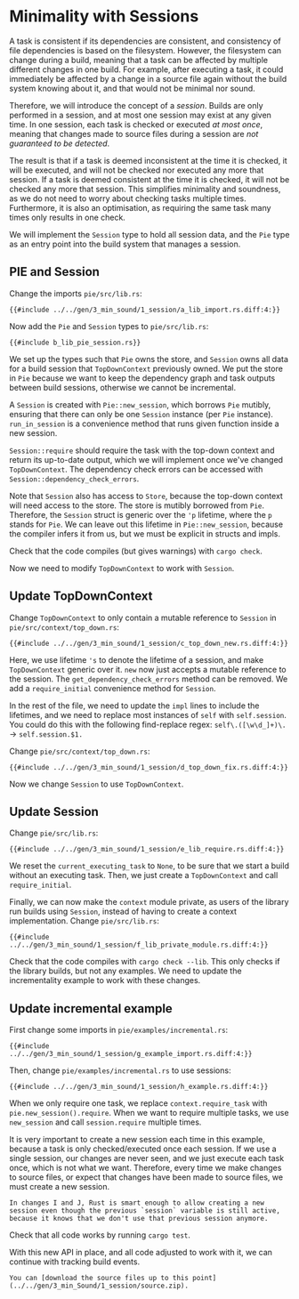 # Minimality with Sessions

A task is consistent if its dependencies are consistent, and consistency of file dependencies is based on the filesystem.
However, the filesystem can change during a build, meaning that a task can be affected by multiple different changes in one build.
For example, after executing a task, it could immediately be affected by a change in a source file again without the build system knowing about it, and that would not be minimal nor sound.

Therefore, we will introduce the concept of a *session*.
Builds are only performed in a session, and at most one session may exist at any given time.
In one session, each task is checked or executed *at most once*, meaning that changes made to source files during a session are *not guaranteed to be detected*.

The result is that if a task is deemed inconsistent at the time it is checked, it will be executed, and will not be checked nor executed any more that session.
If a task is deemed consistent at the time it is checked, it will not be checked any more that session.
This simplifies minimality and soundness, as we do not need to worry about checking tasks multiple times.
Furthermore, it is also an optimisation, as requiring the same task many times only results in one check.

We will implement the `Session` type to hold all session data, and the `Pie` type as an entry point into the build system that manages a session.

## PIE and Session

Change the imports `pie/src/lib.rs`: 

```rust,customdiff,
{{#include ../../gen/3_min_sound/1_session/a_lib_import.rs.diff:4:}}
```

Now add the `Pie` and `Session` types to `pie/src/lib.rs`:

```rust,
{{#include b_lib_pie_session.rs}}
```

We set up the types such that `Pie` owns the store, and `Session` owns all data for a build session that `TopDownContext` previously owned.
We put the store in `Pie` because we want to keep the dependency graph and task outputs between build sessions, otherwise we cannot be incremental.

A `Session` is created with `Pie::new_session`, which borrows `Pie` mutibly, ensuring that there can only be one `Session` instance (per `Pie` instance).
`run_in_session` is a convenience method that runs given function inside a new session.

`Session::require` should require the task with the top-down context and return its up-to-date output, which we will implement once we've changed `TopDownContext`.
The dependency check errors can be accessed with `Session::dependency_check_errors`.

Note that `Session` also has access to `Store`, because the top-down context will need access to the store.
The store is mutibly borrowed from `Pie`.
Therefore, the `Session` struct is generic over the `'p` lifetime, where the `p` stands for `Pie`.
We can leave out this lifetime in `Pie::new_session`, because the compiler infers it from us, but we must be explicit in structs and impls.

Check that the code compiles (but gives warnings) with `cargo check`.

Now we need to modify `TopDownContext` to work with `Session`.

## Update TopDownContext

Change `TopDownContext` to only contain a mutable reference to `Session` in `pie/src/context/top_down.rs`:

```rust,customdiff,
{{#include ../../gen/3_min_sound/1_session/c_top_down_new.rs.diff:4:}}
```

Here, we use lifetime `'s` to denote the lifetime of a session, and make `TopDownContext` generic over it.
`new` now just accepts a mutable reference to the session.
The `get_dependency_check_errors` method can be removed.
We add a `require_initial` convenience method for `Session`.

In the rest of the file, we need to update the `impl` lines to include the lifetimes, and we need to replace most instances of `self` with `self.session`.
You could do this with the following find-replace regex: `self\.([\w\d_]+)\.` -> `self.session.$1.`

Change `pie/src/context/top_down.rs`:

```rust,customdiff,
{{#include ../../gen/3_min_sound/1_session/d_top_down_fix.rs.diff:4:}}
```

Now we change `Session` to use `TopDownContext`. 

## Update Session

Change `pie/src/lib.rs`:

```rust,customdiff,
{{#include ../../gen/3_min_sound/1_session/e_lib_require.rs.diff:4:}}
```

We reset the `current_executing_task` to `None`, to be sure that we start a build without an executing task.
Then, we just create a `TopDownContext` and call `require_initial`.

Finally, we can now make the `context` module private, as users of the library run builds using `Session`, instead of having to create a context implementation.
Change `pie/src/lib.rs`:

```rust,customdiff,
{{#include ../../gen/3_min_sound/1_session/f_lib_private_module.rs.diff:4:}}
```

Check that the code compiles with `cargo check --lib`.
This only checks if the library builds, but not any examples.
We need to update the incrementality example to work with these changes.

## Update incremental example

First change some imports in `pie/examples/incremental.rs`:

```rust,customdiff,
{{#include ../../gen/3_min_sound/1_session/g_example_import.rs.diff:4:}}
```

Then, change `pie/examples/incremental.rs` to use sessions:

```rust,customdiff,
{{#include ../../gen/3_min_sound/1_session/h_example.rs.diff:4:}}
```

When we only require one task, we replace `context.require_task` with `pie.new_session().require`.
When we want to require multiple tasks, we use `new_session` and call `session.require` multiple times.

It is very important to create a new session each time in this example, because a task is only checked/executed once each session.
If we use a single session, our changes are never seen, and we just execute each task once, which is not what we want.
Therefore, every time we make changes to source files, or expect that changes have been made to source files, we must create a new session.

```admonish
In changes I and J, Rust is smart enough to allow creating a new session even though the previous `session` variable is still active, because it knows that we don't use that previous session anymore. 
```

Check that all code works by running `cargo test`.

With this new API in place, and all code adjusted to work with it, we can continue with tracking build events.

```admonish example title="Download source code" collapsible=true
You can [download the source files up to this point](../../gen/3_min_Sound/1_session/source.zip).
```
